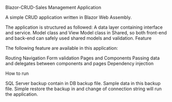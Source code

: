 
Blazor-CRUD-Sales Management Application

A simple CRUD application written in Blazor Web Assembly.

The application is structured as followed:
A data layer containing interface and service.
Model class and View Model class in Shared, so both front-end and back-end can safely used shared models and validation.
Feature

The following feature are available in this application:

Routing
Navigation
Form validation
Pages and Components
Passing data and delegates between components and pages
Dependency injection


How to run

SQL Server backup contain in DB backup file. Sample data in this backup file. Simple restore the backup in and change of connection string will run the application.
